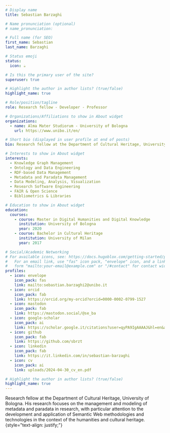 ```yaml
---
# Display name
title: Sebastian Barzaghi

# Name pronunciation (optional)
# name_pronunciation:

# Full name (for SEO)
first_name: Sebastian
last_name: Barzaghi

# Status emoji
status:
  icon: ☕️

# Is this the primary user of the site?
superuser: true

# Highlight the author in author lists? (true/false)
highlight_name: true

# Role/position/tagline
role: Research fellow - Developer - Professor

# Organizations/Affiliations to show in About widget
organizations:
  - name: Alma Mater Studiorum - University of Bologna
    url: https://www.unibo.it/en/

# Short bio (displayed in user profile at end of posts)
bio: Research fellow at the Department of Cultural Heritage, University of Bologna. His research focuses on the management and modeling of metadata and paradata in research, with particular attention to the development and application of Semantic Web methodologies and technologies in the context of the humanities and cultural heritage.

# Interests to show in About widget
interests:
  - Knowledge Graph Management
  - Ontology and Data Engineering
  - RDF-based Data Management
  - Metadata and Paradata Management
  - Data Modeling, Analysis, Visualization
  - Research Software Engineering
  - FAIR & Open Science
  - Bibliometrics & Libraries

# Education to show in About widget
education:
  courses:
    - course: Master in Digital Humanities and Digital Knowledge
      institution: University of Bologna
      year: 2020
    - course: Bachelor in Cultural Heritage
      institution: University of Milan
      year: 2017

# Social/Academic Networking
# For available icons, see: https://docs.hugoblox.com/getting-started/page-builder/#icons
#   For an email link, use "fas" icon pack, "envelope" icon, and a link in the
#   form "mailto:your-email@example.com" or "/#contact" for contact widget.
profiles:
  - icon: envelope
    icon_pack: fas
    link: mailto:sebastian.barzaghi2@unibo.it
  - icon: orcid
    icon_pack: fab
    link: https://orcid.org/my-orcid?orcid=0000-0002-0799-1527
  - icon: mastodon
    icon_pack: fab
    link: https://mastodon.social/@se_ba
  - icon: google-scholar
    icon_pack: ai
    link: https://scholar.google.it/citations?user=qyPA9IgAAAAJ&hl=en&authuser=1&oi=ao
  - icon: github
    icon_pack: fab
    link: https://github.com/sbrzt
  - icon: linkedin
    icon_pack: fab
    link: https://it.linkedin.com/in/sebastian-barzaghi
  - icon: cv
    icon_pack: ai
    link: uploads/2024-04-30_cv_en.pdf

# Highlight the author in author lists? (true/false)
highlight_name: true
---
```


Research fellow at the Department of Cultural Heritage, University of Bologna. His research focuses on the management and modeling of metadata and paradata in research, with particular attention to the development and application of Semantic Web methodologies and technologies in the context of the humanities and cultural heritage.
{style="text-align: justify;"}
